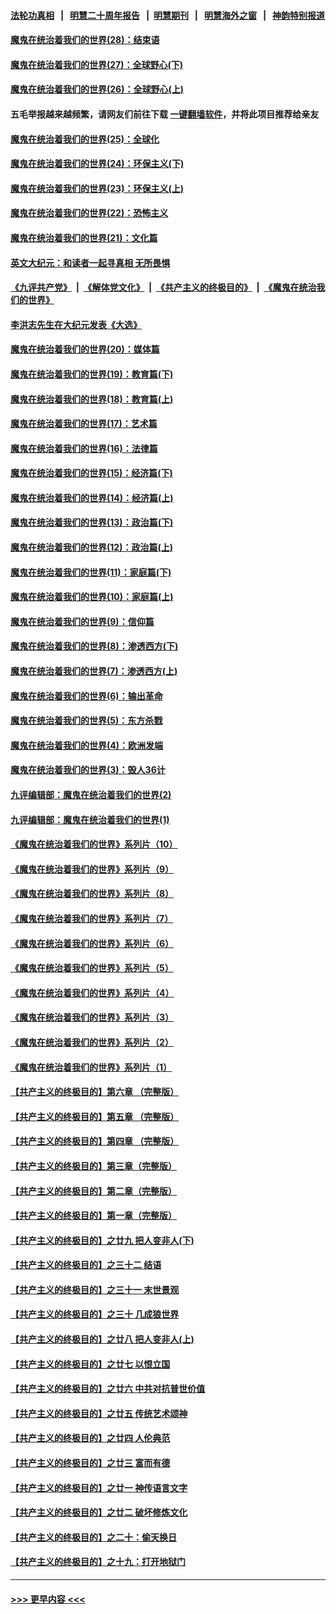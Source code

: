 #### [法轮功真相](https://github.com/gfw-breaker/truth/blob/master/README.md?t=0) &nbsp;&nbsp;|&nbsp;&nbsp; [明慧二十周年报告](https://github.com/gfw-breaker/mh-reports/blob/master/README.md?t=0) &nbsp;&nbsp;|&nbsp;&nbsp;[明慧期刊](https://github.com/gfw-breaker/mh-qikan) &nbsp;&nbsp;|&nbsp;&nbsp; [明慧海外之窗](https://github.com/gfw-breaker/mh-news/blob/master/README.md?t=0) &nbsp;&nbsp;|&nbsp;&nbsp; [神韵特别报道](https://github.com/gfw-breaker/mh-news/blob/master/shenyun.md?t=0)
#### [魔鬼在统治着我们的世界(28)：结束语](../pages/nsc422/n10936246.md?t=07031001) 
#### [魔鬼在统治着我们的世界(27)：全球野心(下)](../pages/nsc422/n10928319.md?t=07031001) 
#### [魔鬼在统治着我们的世界(26)：全球野心(上)](../pages/nsc422/n10900318.md?t=07031001) 
#### 五毛举报越来越频繁，请网友们前往下载 [一键翻墙软件](https://github.com/gfw-breaker/ssr-accounts)，并将此项目推荐给亲友
#### [魔鬼在统治着我们的世界(25)：全球化](../pages/nsc422/n10788205.md?t=07031001) 
#### [魔鬼在统治着我们的世界(24)：环保主义(下)](../pages/nsc422/n10695307.md?t=07031001) 
#### [魔鬼在统治着我们的世界(23)：环保主义(上)](../pages/nsc422/n10688613.md?t=07031001) 
#### [魔鬼在统治着我们的世界(22)：恐怖主义](../pages/nsc422/n10614727.md?t=07031001) 
#### [魔鬼在统治着我们的世界(21)：文化篇](../pages/nsc422/n10597706.md?t=07031001) 
#### [英文大纪元：和读者一起寻真相 无所畏惧](../pages/nsc422/n12542027.md?t=07031001) 
#### [《九评共产党》](https://github.com/begood0513/9ping.md/blob/master/README.md) &nbsp;|&nbsp; [《解体党文化》](../../../../jtdwh.md/blob/master/README.md)  &nbsp;|&nbsp; [《共产主义的终极目的》](../../../../gczydzjmd.md/blob/master/README.md) &nbsp;|&nbsp; [《魔鬼在统治我们的世界》](../../../../mgztzwmdsj.md/blob/master/README.md) 
#### [李洪志先生在大纪元发表《大选》](../pages/nsc422/n12534746.md?t=07031001) 
#### [魔鬼在统治着我们的世界(20)：媒体篇](../pages/nsc422/n10586579.md?t=07031001) 
#### [魔鬼在统治着我们的世界(19)：教育篇(下)](../pages/nsc422/n10564808.md?t=07031001) 
#### [魔鬼在统治着我们的世界(18)：教育篇(上)](../pages/nsc422/n10526970.md?t=07031001) 
#### [魔鬼在统治着我们的世界(17)：艺术篇](../pages/nsc422/n10499093.md?t=07031001) 
#### [魔鬼在统治着我们的世界(16)：法律篇](../pages/nsc422/n10485969.md?t=07031001) 
#### [魔鬼在统治着我们的世界(15)：经济篇(下)](../pages/nsc422/n10469975.md?t=07031001) 
#### [魔鬼在统治着我们的世界(14)：经济篇(上)](../pages/nsc422/n10457370.md?t=07031001) 
#### [魔鬼在统治着我们的世界(13)：政治篇(下)](../pages/nsc422/n10448270.md?t=07031001) 
#### [魔鬼在统治着我们的世界(12)：政治篇(上)](../pages/nsc422/n10444576.md?t=07031001) 
#### [魔鬼在统治着我们的世界(11)：家庭篇(下)](../pages/nsc422/n10440961.md?t=07031001) 
#### [魔鬼在统治着我们的世界(10)：家庭篇(上)](../pages/nsc422/n10435448.md?t=07031001) 
#### [魔鬼在统治着我们的世界(9)：信仰篇](../pages/nsc422/n10432159.md?t=07031001) 
#### [魔鬼在统治着我们的世界(8)：渗透西方(下)](../pages/nsc422/n10429603.md?t=07031001) 
#### [魔鬼在统治着我们的世界(7)：渗透西方(上)](../pages/nsc422/n10426013.md?t=07031001) 
#### [魔鬼在统治着我们的世界(6)：输出革命](../pages/nsc422/n10421536.md?t=07031001) 
#### [魔鬼在统治着我们的世界(5)：东方杀戮](../pages/nsc422/n10417707.md?t=07031001) 
#### [魔鬼在统治着我们的世界(4)：欧洲发端](../pages/nsc422/n10414890.md?t=07031001) 
#### [魔鬼在统治着我们的世界(3)：毁人36计](../pages/nsc422/n10411583.md?t=07031001) 
#### [九评编辑部：魔鬼在统治着我们的世界(2)](../pages/nsc422/n10410036.md?t=07031001) 
#### [九评编辑部：魔鬼在统治着我们的世界(1)](../pages/nsc422/n10406825.md?t=07031001) 
#### [《魔鬼在统治着我们的世界》系列片（10）](../pages/nsc422/n12292670.md?t=07031001) 
#### [《魔鬼在统治着我们的世界》系列片（9）](../pages/nsc422/n12290859.md?t=07031001) 
#### [《魔鬼在统治着我们的世界》系列片（8）](../pages/nsc422/n12287445.md?t=07031001) 
#### [《魔鬼在统治着我们的世界》系列片（7）](../pages/nsc422/n12283425.md?t=07031001) 
#### [《魔鬼在统治着我们的世界》系列片（6）](../pages/nsc422/n12282314.md?t=07031001) 
#### [《魔鬼在统治着我们的世界》系列片（5）](../pages/nsc422/n12281419.md?t=07031001) 
#### [《魔鬼在统治着我们的世界》系列片（4）](../pages/nsc422/n12274024.md?t=07031001) 
#### [《魔鬼在统治着我们的世界》系列片（3）](../pages/nsc422/n12271322.md?t=07031001) 
#### [《魔鬼在统治着我们的世界》系列片（2）](../pages/nsc422/n12269049.md?t=07031001) 
#### [《魔鬼在统治着我们的世界》系列片（1）](../pages/nsc422/n12267575.md?t=07031001) 
#### [【共产主义的终极目的】第六章 （完整版）](../pages/nsc422/n11428913.md?t=07031001) 
#### [【共产主义的终极目的】第五章 （完整版）](../pages/nsc422/n11428912.md?t=07031001) 
#### [【共产主义的终极目的】第四章 （完整版）](../pages/nsc422/n11428907.md?t=07031001) 
#### [【共产主义的终极目的】第三章（完整版）](../pages/nsc422/n11428848.md?t=07031001) 
#### [【共产主义的终极目的】第二章（完整版）](../pages/nsc422/n11428831.md?t=07031001) 
#### [【共产主义的终极目的】第一章（完整版）](../pages/nsc422/n11417651.md?t=07031001) 
#### [【共产主义的终极目的】之廿九 把人变非人(下)](../pages/nsc422/n11344140.md?t=07031001) 
#### [【共产主义的终极目的】之三十二 结语](../pages/nsc422/n11360535.md?t=07031001) 
#### [【共产主义的终极目的】之三十一 末世景观](../pages/nsc422/n11351129.md?t=07031001) 
#### [【共产主义的终极目的】之三十 几成狼世界](../pages/nsc422/n11348280.md?t=07031001) 
#### [【共产主义的终极目的】之廿八 把人变非人(上)](../pages/nsc422/n11340492.md?t=07031001) 
#### [【共产主义的终极目的】之廿七 以恨立国](../pages/nsc422/n11336944.md?t=07031001) 
#### [【共产主义的终极目的】之廿六 中共对抗普世价值](../pages/nsc422/n11324785.md?t=07031001) 
#### [【共产主义的终极目的】之廿五 传统艺术颂神](../pages/nsc422/n11296396.md?t=07031001) 
#### [【共产主义的终极目的】之廿四 人伦典范](../pages/nsc422/n11296397.md?t=07031001) 
#### [【共产主义的终极目的】之廿三 富而有德](../pages/nsc422/n11283598.md?t=07031001) 
#### [【共产主义的终极目的】之廿一 神传语言文字](../pages/nsc422/n11263265.md?t=07031001) 
#### [【共产主义的终极目的】之廿二 破坏修炼文化](../pages/nsc422/n11245728.md?t=07031001) 
#### [【共产主义的终极目的】之二十：偷天换日](../pages/nsc422/n11238846.md?t=07031001) 
#### [【共产主义的终极目的】之十九：打开地狱门](../pages/nsc422/n11206376.md?t=07031001) 

----
#### [ >>> 更早内容 <<< ](../indexes/nsc422-earlier.md)
